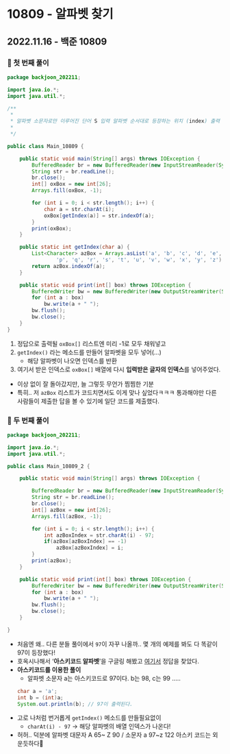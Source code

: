 # 10809 - 알파벳 찾기

## 2022.11.16 - 백준 10809

### 🔸 첫 번째 풀이

```java
package backjoon_202211;

import java.io.*;
import java.util.*;

/**
 *
 * 알파벳 소문자로만 이루어진 단어 S 입력 알파벳 순서대로 등장하는 위치 (index) 출력 알파벳이 단어에 포함되어 있지 않다면 -1 출력
 *
 */

public class Main_10809 {

	public static void main(String[] args) throws IOException {
		BufferedReader br = new BufferedReader(new InputStreamReader(System.in));
		String str = br.readLine();
		br.close();
		int[] oxBox = new int[26];
		Arrays.fill(oxBox, -1);

		for (int i = 0; i < str.length(); i++) {
			char a = str.charAt(i);
			oxBox[getIndex(a)] = str.indexOf(a);
		}
		print(oxBox);
	}

	public static int getIndex(char a) {
		List<Character> azBox = Arrays.asList('a', 'b', 'c', 'd', 'e', 'f', 'g', 'h', 'i', 'j', 'k', 'l', 'm', 'n', 'o',
				'p', 'q', 'r', 's', 't', 'u', 'v', 'w', 'x', 'y', 'z');
		return azBox.indexOf(a);
	}

	public static void print(int[] box) throws IOException {
		BufferedWriter bw = new BufferedWriter(new OutputStreamWriter(System.out));
		for (int a : box)
			bw.write(a + " ");
		bw.flush();
		bw.close();
	}
}
```

1. 정답으로 출력될 `oxBox[]` 리스트엔 미리 -1로 모두 채워넣고
2. `getIndex()` 라는 메소드를 만들어 알파벳을 모두 넣어(…)
   - 해당 알파벳이 나오면 인덱스를 반환
3. 여기서 받은 인덱스로 `oxBox[]` 배열에 다시 **입력받은 글자의 인덱스**를 넣어주었다.

- 이상 없이 잘 돌아갔지만, 늘 그렇듯 무언가 찜찜한 기분
- 특히.. 저 `azBox` 리스트가 코드치면서도 이게 맞나 싶었다ㅋㅋㅋ
  통과해야만 다른 사람들이 제출한 답을 볼 수 있기에 일단 코드를 제출했다.

### 🔸 두 번째 풀이

```java
package backjoon_202211;

import java.io.*;
import java.util.*;

public class Main_10809_2 {

	public static void main(String[] args) throws IOException {

		BufferedReader br = new BufferedReader(new InputStreamReader(System.in));
		String str = br.readLine();
		br.close();
		int[] azBox = new int[26];
		Arrays.fill(azBox, -1);

		for (int i = 0; i < str.length(); i++) {
			int azBoxIndex = str.charAt(i) - 97;
			if(azBox[azBoxIndex] == -1)
				azBox[azBoxIndex] = i;
		}
		print(azBox);
	}

	public static void print(int[] box) throws IOException {
		BufferedWriter bw = new BufferedWriter(new OutputStreamWriter(System.out));
		for (int a : box)
			bw.write(a + " ");
		bw.flush();
		bw.close();
	}

}
```

- 처음엔 왜.. 다른 분들 풀이에서 `97`이 자꾸 나올까.. 몇 개의 예제를 봐도 다 똑같이 97이 등장했다!
- 호옥시나해서 ‘**아스키코드 알파벳**’을 구글링 해봤고 [여기서](https://codedragon.tistory.com/2547) 정답을 찾았다.
- **아스키코드를 이용한 풀이**
  - 알파벳 소문자 a는 아스키코드로 97이다. b는 98, c는 99 …..
  ```java
  char a = 'a';
  int b = (int)a;
  System.out.println(b); // 97이 출력된다.
  ```
- 고로 나처럼 번거롭게 `getIndex()` 메소드를 만들필요없이
  - `charAt(i) - 97` → 해당 알파벳의 배열 인덱스가 나온다!
- 허허.. 덕분에 알파벳 대문자 A 65~ Z 90 / 소문자 a 97~z 122 아스키 코드는 외운듯하다🤣
